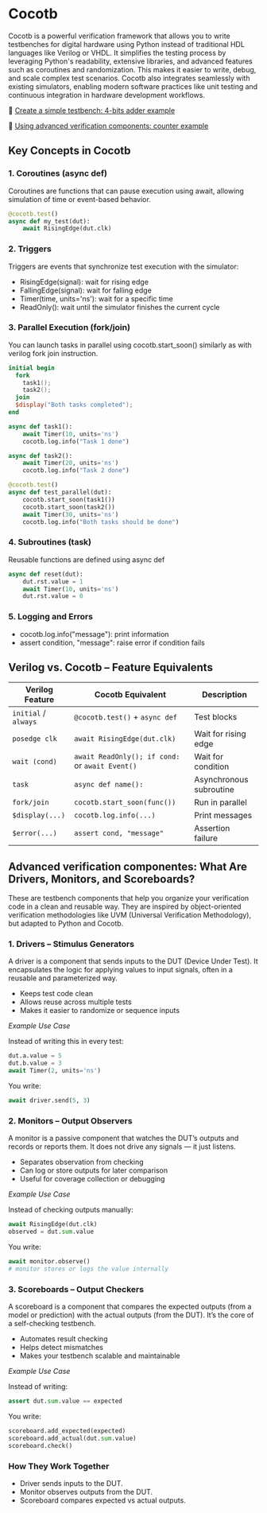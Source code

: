# Cocotb

Cocotb is a powerful verification framework that allows you to write testbenches for digital hardware using Python instead of traditional HDL languages like Verilog or VHDL. It simplifies the testing process by leveraging Python's readability, extensive libraries, and advanced features such as coroutines and randomization. This makes it easier to write, debug, and scale complex test scenarios. Cocotb also integrates seamlessly with existing simulators, enabling modern software practices like unit testing and continuous integration in hardware development workflows.

📂 [Create a simple testbench: 4-bits adder example](Simple_tb/adder_example.md) 


📂 [Using advanced verification components: counter example](Complex_tb/counter_example.md) 

## Key Concepts in Cocotb

### 1. Coroutines (async def)

Coroutines are functions that can pause execution using await, allowing simulation of time or event-based behavior.

```python
@cocotb.test()
async def my_test(dut):
    await RisingEdge(dut.clk)
```

### 2. Triggers

Triggers are events that synchronize test execution with the simulator:

* RisingEdge(signal): wait for rising edge
* FallingEdge(signal): wait for falling edge
* Timer(time, units='ns'): wait for a specific time
* ReadOnly(): wait until the simulator finishes the current cycle

### 3. Parallel Execution (fork/join)

You can launch tasks in parallel using cocotb.start_soon() similarly as with verilog fork join instruction.

```verilog
initial begin
  fork
    task1();
    task2();
  join
  $display("Both tasks completed");
end
```

```python
async def task1():
    await Timer(10, units='ns')
    cocotb.log.info("Task 1 done")

async def task2():
    await Timer(20, units='ns')
    cocotb.log.info("Task 2 done")

@cocotb.test()
async def test_parallel(dut):
    cocotb.start_soon(task1())
    cocotb.start_soon(task2())
    await Timer(30, units='ns')
    cocotb.log.info("Both tasks should be done")
```

### 4. Subroutines (task)

Reusable functions are defined using async def

```python
async def reset(dut):
    dut.rst.value = 1
    await Timer(10, units='ns')
    dut.rst.value = 0
```

### 5. Logging and Errors

* cocotb.log.info("message"): print information
* assert condition, "message": raise error if condition fails

## Verilog vs. Cocotb – Feature Equivalents

| Verilog Feature         | Cocotb Equivalent                                  | Description |
|-------------------------|----------------------------------------------------|-------------|
| `initial` / `always`    | `@cocotb.test()` + `async def`                    | Test blocks |
| `posedge clk`           | `await RisingEdge(dut.clk)`                       | Wait for rising edge |
| `wait (cond)`           | `await ReadOnly(); if cond:` or `await Event()`   | Wait for condition |
| `task`                  | `async def name():`                               | Asynchronous subroutine |
| `fork/join`             | `cocotb.start_soon(func())`                       | Run in parallel |
| `$display(...)`         | `cocotb.log.info(...)`                            | Print messages |
| `$error(...)`           | `assert cond, "message"`                          | Assertion failure |


## Advanced verification componentes: What Are Drivers, Monitors, and Scoreboards?

These are testbench components that help you organize your verification code in a clean and reusable way. They are inspired by object-oriented verification methodologies like UVM (Universal Verification Methodology), but adapted to Python and Cocotb.

### 1. Drivers – Stimulus Generators

A driver is a component that sends inputs to the DUT (Device Under Test). It encapsulates the logic for applying values to input signals, often in a reusable and parameterized way.

* Keeps test code clean
* Allows reuse across multiple tests
* Makes it easier to randomize or sequence inputs

*Example Use Case*

Instead of writing this in every test:

```python
dut.a.value = 5
dut.b.value = 3
await Timer(2, units='ns')
```

You write:

```python
await driver.send(5, 3)
```

### 2. Monitors – Output Observers

A monitor is a passive component that watches the DUT’s outputs and records or reports them. It does not drive any signals — it just listens.

* Separates observation from checking
* Can log or store outputs for later comparison
* Useful for coverage collection or debugging

*Example Use Case*

Instead of checking outputs manually:

```python
await RisingEdge(dut.clk)
observed = dut.sum.value
```

You write:

```python
await monitor.observe()
# monitor stores or logs the value internally
```

### 3. Scoreboards – Output Checkers

A scoreboard is a component that compares the expected outputs (from a model or prediction) with the actual outputs (from the DUT). It’s the core of a self-checking testbench.

* Automates result checking
* Helps detect mismatches
* Makes your testbench scalable and maintainable

*Example Use Case*

Instead of writing:

```python
assert dut.sum.value == expected
```

You write:

```python
scoreboard.add_expected(expected)
scoreboard.add_actual(dut.sum.value)
scoreboard.check()
```

### How They Work Together

* Driver sends inputs to the DUT.
* Monitor observes outputs from the DUT.
* Scoreboard compares expected vs actual outputs.
